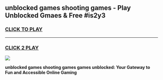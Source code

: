
## unblocked games shooting games - Play Unblocked Gmaes & Free #is2y3
<h3>
<a href="https://news.freeplayer.one?title=unblocked_games_shooting_games&ref=24F">CLICK TO PLAY</a></h3>
<hr>

<h3>
<a href="https://news.freeplayer.one?title=unblocked_games_shooting_games&ref=24F">CLICK 2 PLAY</a>
  
</h3>

<a href="https://news.freeplayer.one?title=unblocked_games_shooting_games&ref=24F/"><img src="https://clearcache.store/games.png"></a>


**unblocked games shooting games games unblocked: Your Gateway to Fun and Accessible Online Gaming**
